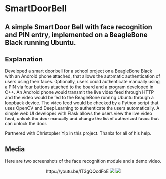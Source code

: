 # SmartDoorBell
A simple Smart Door Bell with face recognition and PIN entry, implemented on a BeagleBone Black running Ubuntu.
------------------------------------------
## Explanation
Developed a smart door bell for a school project on a BeagleBone Black with an Android phone attached, that allows the automatic authentication of users using their faces. Optionally, users could authenticate manually using a PIN via four buttons attached to the board and a program developed in C++.
An Android phone would transmit the live video feed through HTTP and the video would be fed to the BeagleBone running Ubuntu through a loopback device. The video feed would be checked by a Python script that uses OpenCV and Deep Learning to authenticate the users automatically.
A simple web UI developed with Flask allows the users view the live video feed, unlock the door manually and change the list of authorized faces that can unlock the door.

Partnered with Christopher Yip in this project. Thanks for all of his help.


## Media
Here are two screenshots of the face recognition module and a demo video.
<p align="center">https://youtu.be/lT3gQQcdFoE
<img src="https://user-images.githubusercontent.com/22041191/64491733-b1d4e880-d239-11e9-8ebb-e75c0a8a0db3.png">
<img src="https://user-images.githubusercontent.com/22041191/64491735-b26d7f00-d239-11e9-90ca-1436cf9e2fc9.png">
<p>
